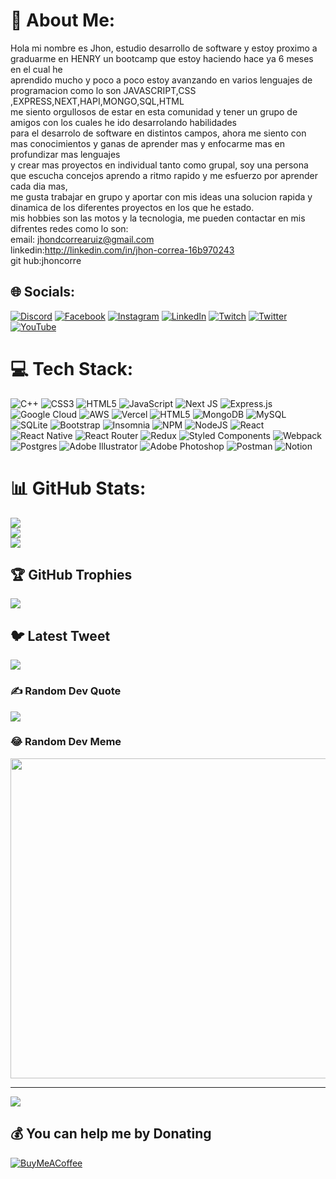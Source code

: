 # 💫 About Me:
Hola mi nombre es Jhon, estudio desarrollo de software y estoy proximo a graduarme en HENRY un bootcamp que estoy haciendo hace ya 6 meses en el cual he <br>aprendido mucho y poco a poco estoy avanzando en varios lenguajes de programacion como lo son JAVASCRIPT,CSS ,EXPRESS,NEXT,HAPI,MONGO,SQL,HTML <br>me siento orgullosos de estar en esta comunidad y tener un grupo de amigos con los cuales he ido desarrolando habilidades<br>para el desarrolo de software en distintos campos, ahora me siento con mas conocimientos y ganas de aprender mas y enfocarme mas en profundizar mas lenguajes<br>y crear mas proyectos en individual tanto como grupal, soy una persona que escucha concejos aprendo a ritmo rapido y me esfuerzo por aprender cada dia mas,<br>me gusta trabajar en grupo y aportar con mis ideas una solucion rapida y dinamica de los diferentes proyectos en los que he estado.<br>mis hobbies son las motos y la tecnologia, me pueden contactar en mis difrentes redes como lo son:<br>email: jhondcorrearuiz@gmail.com<br>linkedin:http://linkedin.com/in/jhon-correa-16b970243<br>git hub:jhoncorre


## 🌐 Socials:
[![Discord](https://img.shields.io/badge/Discord-%237289DA.svg?logo=discord&logoColor=white)](https://discord.gg/Jhontattoo#2030) [![Facebook](https://img.shields.io/badge/Facebook-%231877F2.svg?logo=Facebook&logoColor=white)](https://facebook.com/jhoncorrea) [![Instagram](https://img.shields.io/badge/Instagram-%23E4405F.svg?logo=Instagram&logoColor=white)](https://instagram.com/jhontattoo) [![LinkedIn](https://img.shields.io/badge/LinkedIn-%230077B5.svg?logo=linkedin&logoColor=white)](https://linkedin.com/in/jhoncorrea) [![Twitch](https://img.shields.io/badge/Twitch-%239146FF.svg?logo=Twitch&logoColor=white)](https://twitch.tv/jhoncorre) [![Twitter](https://img.shields.io/badge/Twitter-%231DA1F2.svg?logo=Twitter&logoColor=white)](https://twitter.com/jhoncorrea) [![YouTube](https://img.shields.io/badge/YouTube-%23FF0000.svg?logo=YouTube&logoColor=white)](https://youtube.com/@@jhoncorrea) 

# 💻 Tech Stack:
![C++](https://img.shields.io/badge/c++-%2300599C.svg?style=for-the-badge&logo=c%2B%2B&logoColor=white) ![CSS3](https://img.shields.io/badge/css3-%231572B6.svg?style=for-the-badge&logo=css3&logoColor=white) ![HTML5](https://img.shields.io/badge/html5-%23E34F26.svg?style=for-the-badge&logo=html5&logoColor=white) ![JavaScript](https://img.shields.io/badge/javascript-%23323330.svg?style=for-the-badge&logo=javascript&logoColor=%23F7DF1E) ![Next JS](https://img.shields.io/badge/Next-black?style=for-the-badge&logo=next.js&logoColor=white) ![Express.js](https://img.shields.io/badge/express.js-%23404d59.svg?style=for-the-badge&logo=express&logoColor=%2361DAFB) ![Google Cloud](https://img.shields.io/badge/Google%20Cloud-%234285F4.svg?style=for-the-badge&logo=google-cloud&logoColor=white) ![AWS](https://img.shields.io/badge/AWS-%23FF9900.svg?style=for-the-badge&logo=amazon-aws&logoColor=white) ![Vercel](https://img.shields.io/badge/vercel-%23000000.svg?style=for-the-badge&logo=vercel&logoColor=white) ![HTML5](https://img.shields.io/badge/html5-%23E34F26.svg?style=for-the-badge&logo=html5&logoColor=white) ![MongoDB](https://img.shields.io/badge/MongoDB-%234ea94b.svg?style=for-the-badge&logo=mongodb&logoColor=white) ![MySQL](https://img.shields.io/badge/mysql-%2300f.svg?style=for-the-badge&logo=mysql&logoColor=white) ![SQLite](https://img.shields.io/badge/sqlite-%2307405e.svg?style=for-the-badge&logo=sqlite&logoColor=white) ![Bootstrap](https://img.shields.io/badge/bootstrap-%23563D7C.svg?style=for-the-badge&logo=bootstrap&logoColor=white) ![Insomnia](https://img.shields.io/badge/Insomnia-black?style=for-the-badge&logo=insomnia&logoColor=5849BE) ![NPM](https://img.shields.io/badge/NPM-%23000000.svg?style=for-the-badge&logo=npm&logoColor=white) ![NodeJS](https://img.shields.io/badge/node.js-6DA55F?style=for-the-badge&logo=node.js&logoColor=white) ![React](https://img.shields.io/badge/react-%2320232a.svg?style=for-the-badge&logo=react&logoColor=%2361DAFB) ![React Native](https://img.shields.io/badge/react_native-%2320232a.svg?style=for-the-badge&logo=react&logoColor=%2361DAFB) ![React Router](https://img.shields.io/badge/React_Router-CA4245?style=for-the-badge&logo=react-router&logoColor=white) ![Redux](https://img.shields.io/badge/redux-%23593d88.svg?style=for-the-badge&logo=redux&logoColor=white) ![Styled Components](https://img.shields.io/badge/styled--components-DB7093?style=for-the-badge&logo=styled-components&logoColor=white) ![Webpack](https://img.shields.io/badge/webpack-%238DD6F9.svg?style=for-the-badge&logo=webpack&logoColor=black) ![Postgres](https://img.shields.io/badge/postgres-%23316192.svg?style=for-the-badge&logo=postgresql&logoColor=white) ![Adobe Illustrator](https://img.shields.io/badge/adobeillustrator-%23FF9A00.svg?style=for-the-badge&logo=adobeillustrator&logoColor=white) ![Adobe Photoshop](https://img.shields.io/badge/adobephotoshop-%2331A8FF.svg?style=for-the-badge&logo=adobephotoshop&logoColor=white) ![Postman](https://img.shields.io/badge/Postman-FF6C37?style=for-the-badge&logo=postman&logoColor=white) ![Notion](https://img.shields.io/badge/Notion-%23000000.svg?style=for-the-badge&logo=notion&logoColor=white)
# 📊 GitHub Stats:
![](https://github-readme-stats.vercel.app/api?username=jhoncorre&theme=dark&hide_border=false&include_all_commits=true&count_private=true)<br/>
![](https://github-readme-streak-stats.herokuapp.com/?user=jhoncorre&theme=dark&hide_border=false)<br/>
![](https://github-readme-stats.vercel.app/api/top-langs/?username=jhoncorre&theme=dark&hide_border=false&include_all_commits=true&count_private=true&layout=compact)

## 🏆 GitHub Trophies
![](https://github-profile-trophy.vercel.app/?username=jhoncorre&theme=radical&no-frame=false&no-bg=true&margin-w=4)

## 🐦 Latest Tweet
[![](https://gtce.itsvg.in/api?username=jhoncorrea)](https://github.com/VishwaGauravIn/github-twitter-card-embed)

### ✍️ Random Dev Quote
![](https://quotes-github-readme.vercel.app/api?type=horizontal&theme=radical)

### 😂 Random Dev Meme
<img src="https://rm.up.railway.app/" width="512px"/>

---
[![](https://visitcount.itsvg.in/api?id=jhoncorre&icon=0&color=0)](https://visitcount.itsvg.in)

  ## 💰 You can help me by Donating
  [![BuyMeACoffee](https://img.shields.io/badge/Buy%20Me%20a%20Coffee-ffdd00?style=for-the-badge&logo=buy-me-a-coffee&logoColor=black)](https://buymeacoffee.com/jhondcorre8) 

  
<!-- Proudly created with GPRM ( https://gprm.itsvg.in ) -->
